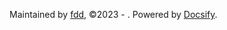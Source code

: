 Maintained by [fdd](https://github.com/whu-dft/), &copy;2023 - . Powered by [Docsify](https://docsify.js.io).
